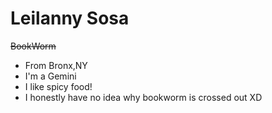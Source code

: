 # Leilanny Sosa
~~BookWorm~~
* From Bronx,NY
* I'm a Gemini
* I like spicy food! 
* I honestly have no idea why bookworm is crossed out XD
